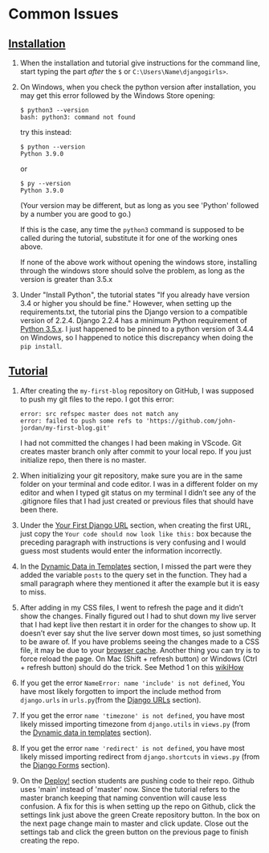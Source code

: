 # Common Issues

## [Installation](https://tutorial.djangogirls.org/en/installation/)

1. When the installation and tutorial give instructions for the command line, start typing the part *after* the `$` or `C:\Users\Name\djangogirls>`.

1. On Windows, when you check the python version after installation, you may get this error followed by the Windows Store opening:

	```
	$ python3 --version
	bash: python3: command not found
	```
	
	try this instead:
	
	```
	$ python --version
	Python 3.9.0
	```
	
	or
	

	```
	$ py --version
	Python 3.9.0
	```
	
	(Your version may be different, but as long as you see 'Python' followed by a number you are good to go.)
	
	If this is the case, any time the `python3` command is supposed to be called during the tutorial, substitute it for one of the working ones above.
	
	If none of the above work without opening the windows store, installing through the windows store should solve the problem, as long as the version is greater than 3.5.x
	
2. Under "Install Python", the tutorial states "If you already have version 3.4 or higher you should be fine."  However, when setting up the requirements.txt, the tutorial pins the Django version to a compatible version of 2.2.4.  Django 2.2.4 has a minimum Python requirement of [Python 3.5.x](https://pypi.org/project/Django/2.2.4/ "Django 2.2.4 Page on pypi.org").  I just happened to be pinned to a python version of 3.4.4 on Windows, so I happened to notice this discrepancy when doing the `pip install`.  

## [Tutorial](https://tutorial.djangogirls.org/en/)

1. After creating the `my-first-blog` repository on GitHub, I was supposed to push my git files to the repo.  I got this error:

	```
	error: src refspec master does not match any  
	error: failed to push some refs to 'https://github.com/john-jordan/my-first-blog.git'
	```

	I had not committed the changes I had been making in VScode. Git creates master branch only after commit to your local repo. If you just initialize repo, then there is no master.

1. When initializing your git repository, make sure you are in the same folder on your terminal and code editor.  I was in a different folder on my editor and when I typed git status on my terminal I didn’t see any of the .gitignore files that I had just created or previous files that should have been there.

1. Under the [Your First Django URL](https://tutorial.djangogirls.org/en/django_urls/#your-first-django-url) section, when creating the first URL, just copy the `Your code should now look like this:` box because the preceding paragraph with instructions is very confusing and I would guess most students would enter the information incorrectly. 

1. In the [Dynamic Data in Templates](https://tutorial.djangogirls.org/en/dynamic_data_in_templates/) section, I missed the part were they added the variable `posts` to the query set in the function.  They had a small paragraph where they mentioned it after the example but it is easy to miss.

1. After adding in my CSS files, I went to refresh the page and it didn’t show the changes.  Finally figured out I had to shut down my live server  that I had kept live then restart it in order for the changes to show up.  It doesn’t ever say shut the live server down most times, so just something to be aware of. If you have problems seeing the changes made to a CSS file, it may be due to your [browser cache](https://www.howtogeek.com/672607/how-to-hard-refresh-your-web-browser-to-bypass-your-cache/). Another thing you can try is to force reload the page. On Mac (Shift + refresh button) or Windows (Ctrl + refresh button) should do the trick. 
See Method 1 on this [wikiHow](https://www.wikihow.com/Force-Refresh-in-Your-Internet-Browser)

1. If you get the error `NameError: name 'include' is not defined`, You have most likely forgotten to import the include method from `django.urls` in `urls.py`(from the [Django URLs](https://tutorial.djangogirls.org/en/django_urls/#your-first-django-url, "Django URLs") section).

1. If you get the error `name 'timezone' is not defined`, you have most likely missed importing timezone from `django.utils` in `views.py` (from the [Dynamic data in templates](https://tutorial.djangogirls.org/en/dynamic_data_in_templates/#queryset, "Dynamic data in templates") section).

1. If you get the error `name 'redirect' is not defined`, you have most likely missed importing redirect from `django.shortcuts` in `views.py` (from the [Django Forms](https://tutorial.djangogirls.org/en/django_forms/#saving-the-form, "Django Forms") section).

1. On the [Deploy!](https://tutorial.djangogirls.org/en/deploy#pushing-your-code-to-github) section students are pushing code to their repo. Github uses 'main' instead of 'master' now. Since the tutorial refers to the master branch keeping that naming convention will cause less confusion. A fix for this is when setting up the repo on Github, click the settings link just above the green Create repository button. In the box on the next page change main to master and click update. Close out the settings tab and click the green button on the previous page to finish creating the repo. 
